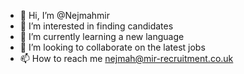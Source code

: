 - 👋 Hi, I’m @Nejmahmir
- 👀 I’m interested in finding candidates
- 🌱 I’m currently learning a new language
- 💞️ I’m looking to collaborate on the latest jobs
- 📫 How to reach me nejmah@mir-recruitment.co.uk

<!---
Nejmahmir/Nejmahmir is a ✨ special ✨ repository because its `README.md` (this file) appears on your GitHub profile.
You can click the Preview link to take a look at your changes.
--->
